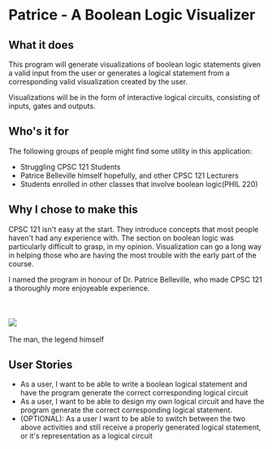 # Patrice - A Boolean Logic Visualizer

## What it does
This program will generate visualizations of boolean logic statements given a 
valid input from the user or generates a logical statement from a corresponding
valid visualization created by the user.

Visualizations will be in the form of interactive logical circuits, 
consisting of inputs, gates and outputs.


## Who's it for
The following groups of people might find some utility in this application:
- Struggling CPSC 121 Students
- Patrice Belleville himself hopefully, and other CPSC 121 Lecturers
- Students enrolled in other classes that involve boolean logic(PHIL 220)

## Why I chose to make this
CPSC 121 isn't easy at the start. They introduce concepts that most people
haven't had any experience with. The section on boolean logic was particularly
difficult to grasp, in my opinion. Visualization can go a long way in helping 
those who are having the most trouble with the early part of the course. 

I named the program in honour of Dr. Patrice Belleville, who made CPSC 121
a thoroughly more enjoyeable experience. <br> </br> <br> </br>
<img src = "https://www.cs.ubc.ca/sites/default/files/styles/profile_page/public/people/belleville.jpg?h=2e255112&itok=1-exgS5S">
</img>
<br> </br>
The man, the legend himself


## User Stories
- As a user,  I want to be able to write a boolean logical statement 
and have the program generate the correct corresponding logical circuit
- As a user, I want to be able to design my own logical circuit and have 
the program generate the correct corresponding logical statement.
- (OPTIONAL): As a user I want to be able to switch between the two above
activities and still receive a properly generated logical statement, or it's 
representation as a logical circuit

